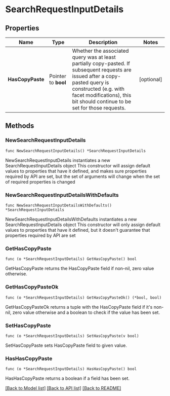 # SearchRequestInputDetails

## Properties

Name | Type | Description | Notes
------------ | ------------- | ------------- | -------------
**HasCopyPaste** | Pointer to **bool** | Whether the associated query was at least partially copy-pasted.  If subsequent requests are issued after a copy-pasted query is constructed (e.g. with facet modifications), this bit should continue to be set for those requests. | [optional] 

## Methods

### NewSearchRequestInputDetails

`func NewSearchRequestInputDetails() *SearchRequestInputDetails`

NewSearchRequestInputDetails instantiates a new SearchRequestInputDetails object
This constructor will assign default values to properties that have it defined,
and makes sure properties required by API are set, but the set of arguments
will change when the set of required properties is changed

### NewSearchRequestInputDetailsWithDefaults

`func NewSearchRequestInputDetailsWithDefaults() *SearchRequestInputDetails`

NewSearchRequestInputDetailsWithDefaults instantiates a new SearchRequestInputDetails object
This constructor will only assign default values to properties that have it defined,
but it doesn't guarantee that properties required by API are set

### GetHasCopyPaste

`func (o *SearchRequestInputDetails) GetHasCopyPaste() bool`

GetHasCopyPaste returns the HasCopyPaste field if non-nil, zero value otherwise.

### GetHasCopyPasteOk

`func (o *SearchRequestInputDetails) GetHasCopyPasteOk() (*bool, bool)`

GetHasCopyPasteOk returns a tuple with the HasCopyPaste field if it's non-nil, zero value otherwise
and a boolean to check if the value has been set.

### SetHasCopyPaste

`func (o *SearchRequestInputDetails) SetHasCopyPaste(v bool)`

SetHasCopyPaste sets HasCopyPaste field to given value.

### HasHasCopyPaste

`func (o *SearchRequestInputDetails) HasHasCopyPaste() bool`

HasHasCopyPaste returns a boolean if a field has been set.


[[Back to Model list]](../README.md#documentation-for-models) [[Back to API list]](../README.md#documentation-for-api-endpoints) [[Back to README]](../README.md)


